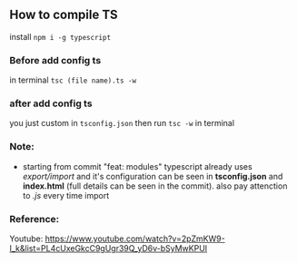 ## How to compile TS

install `npm i -g typescript`

### Before add config ts

in terminal `tsc (file name).ts -w`

### after add config ts

you just custom in `tsconfig.json`
then run `tsc -w` in terminal

### Note:

- starting from commit "feat: modules" typescript already uses _export/import_ and it's configuration can be seen in **tsconfig.json** and **index.html** (full details can be seen in the commit). also pay attenction to _.js_ every time import

### Reference:

Youtube: https://www.youtube.com/watch?v=2pZmKW9-I_k&list=PL4cUxeGkcC9gUgr39Q_yD6v-bSyMwKPUI
